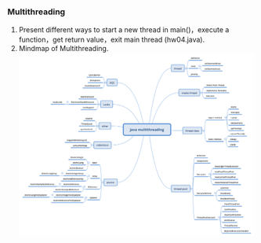 ### Multithreading
1. Present different ways to start a new thread in main()，execute a function，get return value，exit main thread (hw04.java).    
2. Mindmap of Multithreading.  
![img](java_multithreading.png)   
